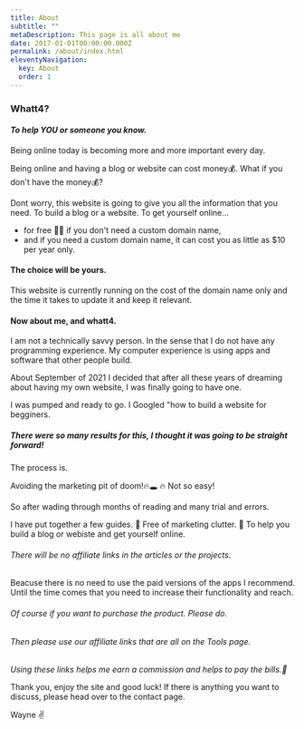 ```yaml
---
title: About
subtitle: ""
metaDescription: This page is all about me
date: 2017-01-01T00:00:00.000Z
permalink: /about/index.html
eleventyNavigation:
  key: About
  order: 1
---
```

### Whatt4?

#### *To help YOU or someone you know.*

Being online today is becoming more and more important every day. 

Being online and having a blog or website can cost money💰. What if you don't have the money💰?

Dont worry, this website is going to give you all the information that you need. To build a blog or a website. To get yourself online...

* for free 🤩💎 if you don't need a custom domain name,
* and if you need a custom domain name, it can cost you as little as $10 per year only. 

#### The choice will be yours. 

This website is currently running on the cost of the domain name only and the time it takes to update it and keep it relevant. 

#### Now about me, and whatt4. 

I am not a technically savvy person. In the sense that I do not have any programming experience. My computer experience is using apps and software that other people build. 

About September of 2021 I decided that after all these years of dreaming about having my own website, I was finally going to have one. 

I was pumped and ready to go. I Googled "how to build a website for begginers. 

##### There were so many results for this, I thought it was going to be straight forward!

The process is. 

Avoiding the marketing pit of doom!🔥🕳️ 🔥 Not so easy!

So after wading through months of reading and many trial and errors.

I have put together a few guides. 🦄 Free of marketing clutter. 🦄 To help you build a blog or webiste and get yourself online. 

###### There will be no affiliate links in the articles or the projects.
Beacuse there is no need to use the paid versions of the apps I recommend. Until the time comes that you need to increase their functionality and reach. 

###### Of course if you want to purchase the product. Please do. 
###### Then please use our affiliate links that are all on the Tools page. 
*Using these links helps me earn a commission and helps to pay the bills.💸*

Thank you, enjoy the site and good luck!
If there is anything you want to discuss, please head over to the contact page. 

Wayne ✌️



